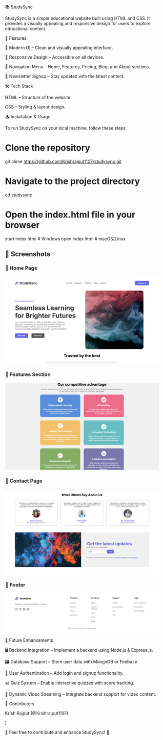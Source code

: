 📚 StudySync

StudySync is a simple educational website built using HTML and CSS. It provides a visually appealing and responsive design for users to explore educational content.

🚀 Features

🎨 Modern UI – Clean and visually appealing interface.

📲 Responsive Design – Accessible on all devices.

🔗 Navigation Menu – Home, Features, Pricing, Blog, and About sections.

📧 Newsletter Signup – Stay updated with the latest content.


🛠️ Tech Stack

HTML – Structure of the website.

CSS – Styling & layout design.

📥 Installation & Usage

To run StudySync on your local machine, follow these steps:
# Clone the repository
git clone https://github.com/Krishrajput1107/studysync.git

# Navigate to the project directory
cd studysync

# Open the index.html file in your browser
start index.html  # Windows
open index.html   # macOS/Linux

## 📸 Screenshots

### 🔹 Home Page
![Home Page](screenshots/Home.png)

### 🔹 Features Section
![Features](screenshots/Features.png)

### 🔹 Contact Page
![Contact Page](screenshots/Contact.png)

### 🔹 Footer
![Footer Page](screenshots/Footer.png)

🔮 Future Enhancements

🖥️ Backend Integration – Implement a backend using Node.js & Express.js.

🗃️ Database Support – Store user data with MongoDB or Firebase.

📝 User Authentication – Add login and signup functionality.

📊 Quiz System – Enable interactive quizzes with score tracking.

🎥 Dynamic Video Streaming – Integrate backend support for video content.

🤝 Contributors

Krish Rajput (@Krishrajput1107)

)

📌 Feel free to contribute and enhance StudySync! 🚀



